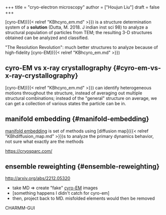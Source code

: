 +++
title = "cryo-electron microscopy"
author = ["Houjun Liu"]
draft = false
+++

[cyro-EM]({{< relref "KBhcyro_em.md" >}}) is a structure determination system of a **solution** (Dutta, M. 2018. J indian inst sci 98) to analyze a structural population of particles from TEM; the resulting 3-D structures obtained can be analyzed and classified.

"The Resolution Revolution": much better structures to analyze because of high-fidelity [cyro-EM]({{< relref "KBhcyro_em.md" >}})


## cyro-EM vs x-ray crystallography {#cyro-em-vs-x-ray-crystallography}

[cyro-EM]({{< relref "KBhcyro_em.md" >}}) can identify heterogeneous motions throughout the structure, instead of averaging out multiple structural combinations; instead of the "general" structure on average, we can get a collection of various states the particle can be in.


## manifold embedding {#manifold-embedding}

[manifold embedding](#manifold-embedding) is set of methods using [diffusion map]({{< relref "KBhdiffusion_map.md" >}})s to analyze the primary dynamics behavior, not sure what exactly are the methods

<https://cryosparc.com/>


## ensemble reweighting {#ensemble-reweighting}

<http://arxiv.org/abs/2212.05320>

-   take MD =&gt; create "fake" [cyro-EM](#manifold-embedding) images
-   [something happens I didn't catch for cyro-em]
-   then, project back to MD. misfolded elements would then be removed

CHARMM-GUI